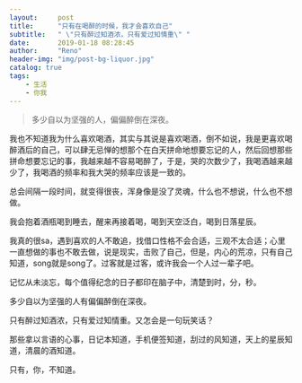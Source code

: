 ```yaml
---
layout:     post
title:      "只有在喝醉的时候，我才会喜欢自己"
subtitle:   " \"只有醉过知酒浓，只有爱过知情重\" "
date:       2019-01-18 08:28:45
author:     "Reno"
header-img: "img/post-bg-liquor.jpg"
catalog: true
tags:
    - 生活
    - 你我
---
```


> 多少自以为坚强的人，偏偏醉倒在深夜。

我也不知道我为什么喜欢喝酒，其实与其说是喜欢喝酒，倒不如说，我是更喜欢喝醉酒后的自己，可以肆无忌惮的想那个在白天拼命地想要忘记的人，然后回想那些拼命想要忘记的事，我越来越不容易喝醉了，于是，哭的次数少了，我喝酒越来越少了，我喝酒的频率和我大哭的频率应该是一致的。

总会间隔一段时间，就变得很丧，浑身像是没了灵魂，什么也不想说，什么也不想做。

我会抱着酒瓶喝到睡去，醒来再接着喝，喝到天空泛白，喝到日落星辰。

我真的很sa，遇到喜欢的人不敢追，找借口性格不会合适，三观不太合适；心里一直想做的事也不敢去做，说是现实，击败了自己，但是，内心的荒凉，只有自己知道，song就是song了。过客就是过客，或许我会一个人过一辈子吧。

记忆从未淡忘，每个值得纪念的日子都印在脑子中，清楚到时，分，秒。

多少自以为坚强的人有偏偏醉倒在深夜。

只有醉过知酒浓，只有爱过知情重。又怎会是一句玩笑话？

那些拿以言语的心事，日记本知道，手机便签知道，刮过的风知道，天上的星辰知道，清晨的酒知道。

只有，你，不知道。

